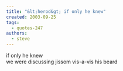 ```yaml
---
title: "&lt;herod&gt; if only he knew"
created: 2003-09-25
tags: 
  - quotes-247
authors: 
  - steve
---
```


<herod> if only he knew  
<herod> we were discussing jissom vis-a-vis his beard
